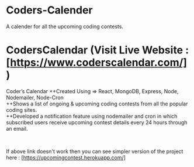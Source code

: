 # Coders-Calender
A calender for all the upcoming coding contests.


# CodersCalendar (Visit Live Website : [https://www.coderscalendar.com/])

Coder’s Calendar  ++Created Using => React, MongoDB, Express, Node, Nodemailer, Node-Cron 
<br/>
++Shows a list of ongoing & upcoming coding contests from all the popular coding sites.
<br/>
++Developed a notification feature using nodemailer and cron in which subscribed users receive upcoming contest
details every 24 hours through an email.

<br/>

If above link doesn't work then you can see simpler version of the project here : [https://upcomingcontest.herokuapp.com/]


